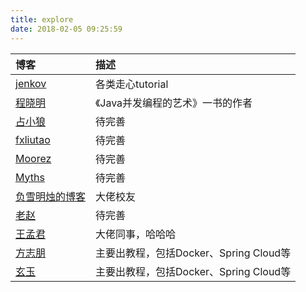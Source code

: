 ```yaml
---
title: explore
date: 2018-02-05 09:25:59
---
```



| 博客 | 描述 |
|:--|:--|
| [jenkov](http://tutorials.jenkov.com/) | 各类走心tutorial |
| [程晓明](http://www.infoq.com/cn/profile/%E7%A8%8B%E6%99%93%E6%98%8E) | 《Java并发编程的艺术》一书的作者 |
| [占小狼](https://www.jianshu.com/u/c169fce5179b) | 待完善 |
| [fxliutao](https://www.jianshu.com/u/c169fce5179b) | 待完善 |
| [Moorez](http://shenzekun.cn/) | 待完善 |
| [Myths](https://blog.mythsman.com/) | 待完善 |
| [负雪明烛的博客](http://fuxuemingzhu.me/2017/08/12/hexo-next-polish/) | 大佬校友 |
| [老赵](http://blog.zhaojie.me/) | 待完善 |
| [王孟君](https://my.oschina.net/wangmengjun?sort=time&p=10&temp=1518002154206) | 大佬同事，哈哈哈 |
| [方志朋](https://blog.csdn.net/forezp?t=1) | 主要出教程，包括Docker、Spring Cloud等 |
| [玄玉](https://jadyer.cn/) | 主要出教程，包括Docker、Spring Cloud等 |